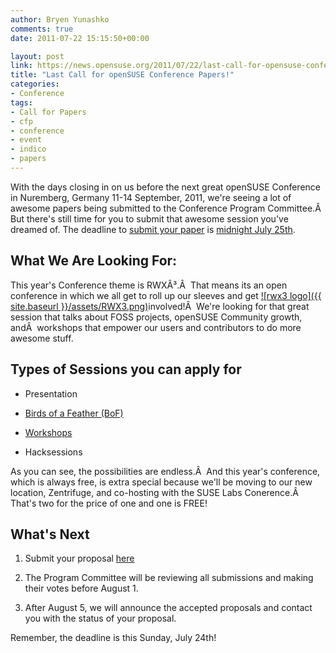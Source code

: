 ```yaml
---
author: Bryen Yunashko
comments: true
date: 2011-07-22 15:15:50+00:00

layout: post
link: https://news.opensuse.org/2011/07/22/last-call-for-opensuse-conference-papers/
title: "Last Call for openSUSE Conference Papers!"
categories:
- Conference
tags:
- Call for Papers
- cfp
- conference
- event
- indico
- papers
---
```

With the days closing in on us before the next great openSUSE Conference in Nuremberg, Germany 11-14 September, 2011, we're seeing a lot of awesome papers being submitted to the Conference Program Committee.Â  But there's still time for you to submit that awesome session you've dreamed of. The deadline to  [submit your paper](http://conference.opensuse.org/indico//conferenceDisplay.py?confId=2) is [midnight July 25th](http://www.timeanddate.com/worldclock/fixedtime.html?day=25&month=7&year=2011&hour=0&min=0&sec=0&p1=0).


## What We Are Looking For:


This year's Conference theme is RWXÂ³.Â  That means its an open conference in which we all get to roll up our sleeves and get [![rwx3 logo]({{ site.baseurl }}/assets/RWX3.png)](https://news.opensuse.org/2011/05/16/opensuse-conference-2011-to-be-creative-and-open/rwx3/)involved!Â  We're looking for that great session that talks about FOSS projects, openSUSE Community growth, andÂ  workshops that empower our users and contributors to do more awesome stuff.


## Types of Sessions you can apply for





	
  * Presentation

	
  * [Birds of a Feather (BoF)](https://news.opensuse.org/2011/06/14/opensuse-conference-and-rw-sessions-the-bof/)

	
  * [Workshops](https://news.opensuse.org/2011/07/13/opensuse-and-rw-sessions-the-workshop/)

	
  * Hacksessions


As you can see, the possibilities are endless.Â  And this year's conference, which is always free, is extra special because we'll be moving to our new location, Zentrifuge, and co-hosting with the SUSE Labs Conerence.Â  That's two for the price of one and one is FREE!


## What's Next





	
  1. Submit your proposal [here](http://conference.opensuse.org/indico//conferenceDisplay.py?confId=2)

	
  2. The Program Committee will be reviewing all submissions and making their votes before August 1.

	
  3. After August 5, we will announce the accepted proposals and contact you with the status of your proposal.


Remember, the deadline is this Sunday, July 24th!		
